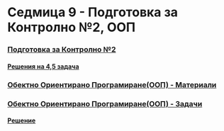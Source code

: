 # Седмица 9 - Подготовка за Контролно №2, ООП

### [Подготовка за Контролно №2](https://github.com/Kaisiq/UP-Students/blob/main/week9/test_preparation.md)
#### [Решения на 4,5 задача](https://github.com/Kaisiq/UP-Students/blob/main/week9/test_prep_solution.py)


### [Обектно Ориентирано Програмиране(ООП) - Материали](https://github.com/Kaisiq/UP-Students/blob/main/week9/OOP_introduction.md)
### [Обектно Ориентирано Програмиране(ООП) - Задачи](https://github.com/Kaisiq/UP-Students/blob/main/week9/tasks.md)
#### [Решение](https://github.com/Kaisiq/UP-Students/blob/main/week9/solution.py)
